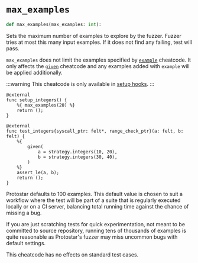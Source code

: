 # `max_examples`

```python
def max_examples(max_examples: int):
```

Sets the maximum number of examples to explore by the fuzzer.
Fuzzer tries at most this many input examples. If it does not find any failing, test will pass.

`max_examples` does not limit the examples specified by [`example`](./example.md) cheatcode.
It only affects the [`given`](./given.md) cheatcode and any examples added with `example` will be applied additionally.

:::warning
This cheatcode is only available in [setup hooks](../README.md#setup-hooks).
:::

```cairo title="Example"
@external
func setup_integers() {
    %{ max_examples(20) %}
    return ();
}

@external
func test_integers{syscall_ptr: felt*, range_check_ptr}(a: felt, b: felt) {
    %{
        given(
            a = strategy.integers(10, 20),
            b = strategy.integers(30, 40),
        )
    %}
    assert_le(a, b);
    return ();
}
```

Protostar defaults to 100 examples.
This default value is chosen to suit a workflow where the test will be part of a suite that
is regularly executed locally or on a CI server,
balancing total running time against the chance of missing a bug.

If you are just scratching tests for quick experimentation, not meant to be committed to source
repository, running tens of thousands of examples is quite reasonable as Protostar's fuzzer may miss
uncommon bugs with default settings.

This cheatcode has no effects on standard test cases.
